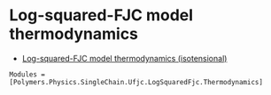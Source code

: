 # Log-squared-FJC model thermodynamics

  * [Log-squared-FJC model thermodynamics (isotensional)](../../../../isotensional)

```@autodocs
Modules = [Polymers.Physics.SingleChain.Ufjc.LogSquaredFjc.Thermodynamics]
```
